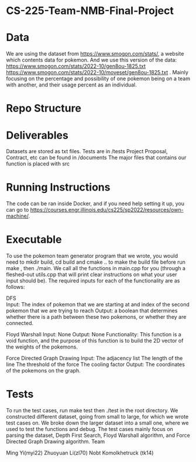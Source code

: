 # CS-225-Team-NMB-Final-Project

# Data
We are using the dataset from https://www.smogon.com/stats/, a website which contents data for pokemon. And we use this version of the data:
https://www.smogon.com/stats/2022-10/gen8ou-1825.txt
https://www.smogon.com/stats/2022-10/moveset/gen8ou-1825.txt
. Mainly focusing on the percentage and possibility of one pokemon being on a team with another, and their usage percent as an individual. 

# Repo Structure

# Deliverables

Datasets are stored as txt files.
Tests are in /tests
Project Proposal, Contract, etc can be found in /documents
The major files that contains our function is placed with src

# Running Instructions
The code can be ran inside Docker, and if you need help setting it up, you can go to https://courses.engr.illinois.edu/cs225/sp2022/resources/own-machine/.

# Executable
To use the pokemon team generator program that we wrote, you would need to mkdir build, cd build and cmake .. to make the build file before run make , then ./main. 
We call all the functions in main.cpp for you (through a fleshed-out utils.cpp that will print clear instructions on what your user input should be). The required inputs for each of the functionality are as follows:

DFS 	
Input: The index of pokemon that we are starting at and index of the second pokemon that we are trying to reach
Output: a boolean that determines whether there is a path between these two pokemons, or whether they are connected.

Floyd Warshall
Input: None
Output: None 
Functionality: This function is a void function, and the purpose of this function is to build the 2D vector of the weights of the pokemons. 

Force Directed Graph Drawing 
Input: 
The adjacency list
The length of the line
The threshold of the force
The cooling factor 
Output: 
The coordinates of the pokemons on the graph.
 
# Tests
To run the test cases, run make test then ./test in the root directory.
We constructed different dataset, going from small to large, for which we wrote test cases on. We broke down the larger dataset into a small one, where we used to test the functions and debug. The test cases mainly focus on parsing the dataset, Depth First Search, Floyd Warshall algorithm, and Force Directed Graph Drawing algorithm. 
Team

Ming Yi(myi22)
Zhuoyuan Li(zl70)
Nobt Komolkhetruck (tk14)
